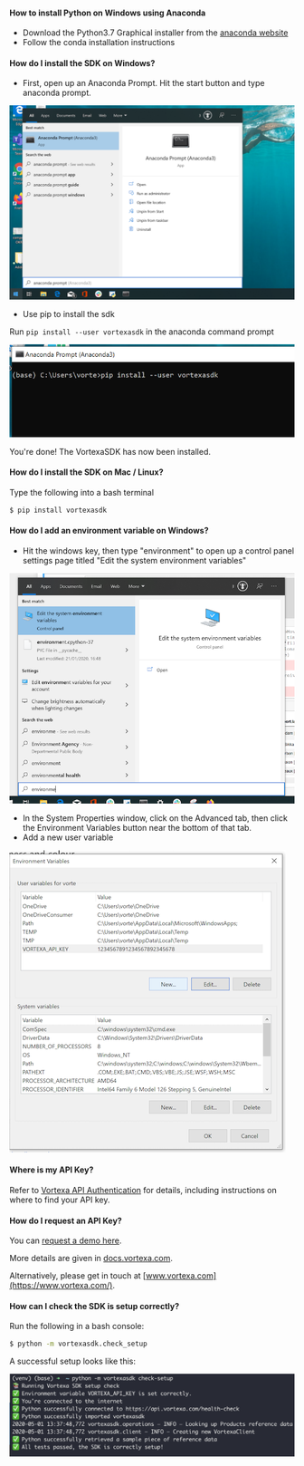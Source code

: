 #### How to install Python on Windows using Anaconda
- Download the Python3.7 Graphical installer from the [anaconda website](https://www.anaconda.com/distribution/)
- Follow the conda installation instructions



#### How do I install the SDK on Windows?
- First, open up an Anaconda Prompt. Hit the start button and type anaconda prompt.

![Anaconda prompt](img/anaconda_prompt.png)

- Use pip to install the sdk

Run `pip install --user vortexasdk` in the anaconda command prompt

![pip_install.png](img/pip_install.png)

You're done! The VortexaSDK has now been installed.



#### How do I install the SDK on Mac / Linux?
Type the following into a bash terminal
```bash
$ pip install vortexasdk
```



#### How do I add an environment variable on Windows?
- Hit the windows key, then type "environment" to open up a control panel settings page titled "Edit the system environment variables"

![edit_system_env_vars.png](img/edit_system_env_vars.png)

-  In the System Properties window, click on the Advanced tab, then click the Environment Variables button near the bottom of that tab.
- Add a new user variable

![add_env_var.png](img/add_env_var.png)


#### Where is my API Key?
Refer to [Vortexa API Authentication](https://docs.vortexa.com/reference/intro-authentication)
 for details, including instructions on where to find your API key.

#### How do I request an API Key?
You can [request a demo here](https://www.vortexa.com/request-demo-sdk).

More details are given in [docs.vortexa.com](https://docs.vortexa.com/reference/intro-authentication).

Alternatively, please get in touch at [www.vortexa.com](https://www.vortexa.com/).


#### How can I check the SDK is setup correctly?

Run the following in a bash console:

```bash
$ python -m vortexasdk.check_setup
```

A successful setup looks like this:

![check_setup.png](img/check_setup.png)
